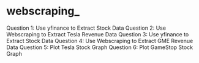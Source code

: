 # webscraping_
Question 1: Use yfinance to Extract Stock Data Question 2: Use Webscraping to Extract Tesla Revenue Data Question 3: Use yfinance to Extract Stock Data Question 4: Use Webscraping to Extract GME Revenue Data Question 5: Plot Tesla Stock Graph Question 6: Plot GameStop Stock Graph

